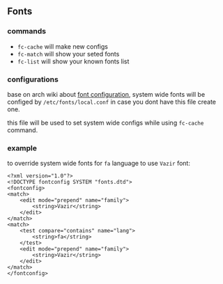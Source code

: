 ## Fonts
### commands

- `fc-cache` will make new configs
- `fc-match` will show your seted fonts
- `fc-list` will show your known fonts list

### configurations
base on arch wiki about [font configuration](https://wiki.archlinux.org/index.php/Font_configuration#Fontconfig_configuration), system wide fonts will be configed by `/etc/fonts/local.conf` in case you dont have this file create one.

this file will be used to set system wide configs while using `fc-cache` command.

### example
to override system wide fonts for `fa` language to use `Vazir` font:
```
<?xml version="1.0"?>
<!DOCTYPE fontconfig SYSTEM "fonts.dtd">
<fontconfig>
<match>
	<edit mode="prepend" name="family">
		<string>Vazir</string>
	</edit>
</match>
<match>
	<test compare="contains" name="lang">
		<string>fa</string>
	</test>
	<edit mode="prepend" name="family">
		<string>Vazir</string>
	</edit>
</match>
</fontconfig>
```
